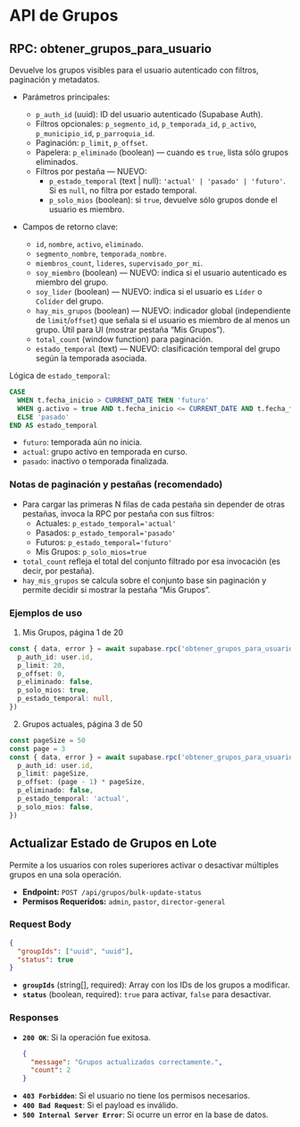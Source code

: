 # API de Grupos

## RPC: obtener_grupos_para_usuario

Devuelve los grupos visibles para el usuario autenticado con filtros, paginación y metadatos.

- Parámetros principales:
  - `p_auth_id` (uuid): ID del usuario autenticado (Supabase Auth).
  - Filtros opcionales: `p_segmento_id`, `p_temporada_id`, `p_activo`, `p_municipio_id`, `p_parroquia_id`.
  - Paginación: `p_limit`, `p_offset`.
  - Papelera: `p_eliminado` (boolean) — cuando es `true`, lista sólo grupos eliminados.
  - Filtros por pestaña — NUEVO:
    - `p_estado_temporal` (text | null): `'actual' | 'pasado' | 'futuro'`. Si es `null`, no filtra por estado temporal.
    - `p_solo_mios` (boolean): si `true`, devuelve sólo grupos donde el usuario es miembro.

- Campos de retorno clave:
  - `id`, `nombre`, `activo`, `eliminado`.
  - `segmento_nombre`, `temporada_nombre`.
  - `miembros_count`, `lideres`, `supervisado_por_mi`.
  - `soy_miembro` (boolean) — NUEVO: indica si el usuario autenticado es miembro del grupo.
  - `soy_lider` (boolean) — NUEVO: indica si el usuario es `Líder` o `Colíder` del grupo.
  - `hay_mis_grupos` (boolean) — NUEVO: indicador global (independiente de `limit`/`offset`) que señala si el usuario es miembro de al menos un grupo. Útil para UI (mostrar pestaña “Mis Grupos”).
  - `total_count` (window function) para paginación.
  - `estado_temporal` (text) — NUEVO: clasificación temporal del grupo según la temporada asociada.

Lógica de `estado_temporal`:

```sql
CASE
  WHEN t.fecha_inicio > CURRENT_DATE THEN 'futuro'
  WHEN g.activo = true AND t.fecha_inicio <= CURRENT_DATE AND t.fecha_fin >= CURRENT_DATE THEN 'actual'
  ELSE 'pasado'
END AS estado_temporal
```

- `futuro`: temporada aún no inicia.
- `actual`: grupo activo en temporada en curso.
- `pasado`: inactivo o temporada finalizada.

### Notas de paginación y pestañas (recomendado)

- Para cargar las primeras N filas de cada pestaña sin depender de otras pestañas, invoca la RPC por pestaña con sus filtros:
  - Actuales: `p_estado_temporal='actual'`
  - Pasados: `p_estado_temporal='pasado'`
  - Futuros: `p_estado_temporal='futuro'`
  - Mis Grupos: `p_solo_mios=true`
- `total_count` refleja el total del conjunto filtrado por esa invocación (es decir, por pestaña).
- `hay_mis_grupos` se calcula sobre el conjunto base sin paginación y permite decidir si mostrar la pestaña “Mis Grupos”.

### Ejemplos de uso

1) Mis Grupos, página 1 de 20

```ts
const { data, error } = await supabase.rpc('obtener_grupos_para_usuario', {
  p_auth_id: user.id,
  p_limit: 20,
  p_offset: 0,
  p_eliminado: false,
  p_solo_mios: true,
  p_estado_temporal: null,
})
```

2) Grupos actuales, página 3 de 50

```ts
const pageSize = 50
const page = 3
const { data, error } = await supabase.rpc('obtener_grupos_para_usuario', {
  p_auth_id: user.id,
  p_limit: pageSize,
  p_offset: (page - 1) * pageSize,
  p_eliminado: false,
  p_estado_temporal: 'actual',
  p_solo_mios: false,
})
```

## Actualizar Estado de Grupos en Lote

Permite a los usuarios con roles superiores activar o desactivar múltiples grupos en una sola operación.

- **Endpoint:** `POST /api/grupos/bulk-update-status`
- **Permisos Requeridos:** `admin`, `pastor`, `director-general`

### Request Body

```json
{
  "groupIds": ["uuid", "uuid"],
  "status": true
}
```

- **`groupIds`** (string[], required): Array con los IDs de los grupos a modificar.
- **`status`** (boolean, required): `true` para activar, `false` para desactivar.

### Responses

- **`200 OK`**: Si la operación fue exitosa.
  ```json
  {
    "message": "Grupos actualizados correctamente.",
    "count": 2
  }
  ```
- **`403 Forbidden`**: Si el usuario no tiene los permisos necesarios.
- **`400 Bad Request`**: Si el payload es inválido.
- **`500 Internal Server Error`**: Si ocurre un error en la base de datos.

